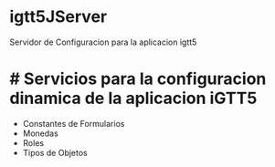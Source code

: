 # igtt5JServer
Servidor de Configuracion para la aplicacion igtt5

# # Servicios para la configuracion dinamica de la aplicacion iGTT5
* Constantes de Formularios
* Monedas 
* Roles
* Tipos de Objetos